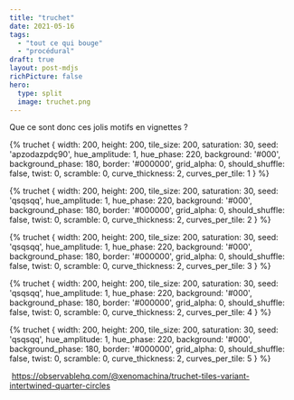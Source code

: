 ```yaml
---
title: "truchet"
date: 2021-05-16
tags:
  - "tout ce qui bouge"
  - "procédural"
draft: true
layout: post-mdjs
richPicture: false
hero:
  type: split
  image: truchet.png
---
```


Que ce sont donc ces jolis motifs en vignettes ?
<!-- excerpt -->

{% truchet {		width: 200,		height: 200,		tile_size: 200,		saturation: 30,	seed: 'apzodazpdç90',		hue_amplitude: 1,		hue_phase: 220,		background: '#000',		background_phase: 180,		border: '#000000',		grid_alpha: 0,		should_shuffle: false,		twist: 0,		scramble: 0,		curve_thickness: 2,		curves_per_tile: 1	} %}

{% truchet {		width: 200,		height: 200,		tile_size: 200,		saturation: 30,	seed: 'qsqsqq',		hue_amplitude: 1,		hue_phase: 220,		background: '#000',		background_phase: 180,		border: '#000000',		grid_alpha: 0,		should_shuffle: false,		twist: 0,		scramble: 0,		curve_thickness: 2,		curves_per_tile: 2	} %}

{% truchet {		width: 200,		height: 200,		tile_size: 200,		saturation: 30,	seed: 'qsqsqq',		hue_amplitude: 1,		hue_phase: 220,		background: '#000',		background_phase: 180,		border: '#000000',		grid_alpha: 0,		should_shuffle: false,		twist: 0,		scramble: 0,		curve_thickness: 2,		curves_per_tile: 3	} %}

{% truchet {		width: 200,		height: 200,		tile_size: 200,		saturation: 30,	seed: 'qsqsqq',		hue_amplitude: 1,		hue_phase: 220,		background: '#000',		background_phase: 180,		border: '#000000',		grid_alpha: 0,		should_shuffle: false,		twist: 0,		scramble: 0,		curve_thickness: 2,		curves_per_tile: 4	} %}

{% truchet {		width: 200,		height: 200,		tile_size: 200,		saturation: 30,	seed: 'qsqsqq',		hue_amplitude: 1,		hue_phase: 220,		background: '#000',		background_phase: 180,		border: '#000000',		grid_alpha: 0,		should_shuffle: false,		twist: 0,		scramble: 0,		curve_thickness: 2,		curves_per_tile: 5	} %}

​	https://observablehq.com/@xenomachina/truchet-tiles-variant-intertwined-quarter-circles


